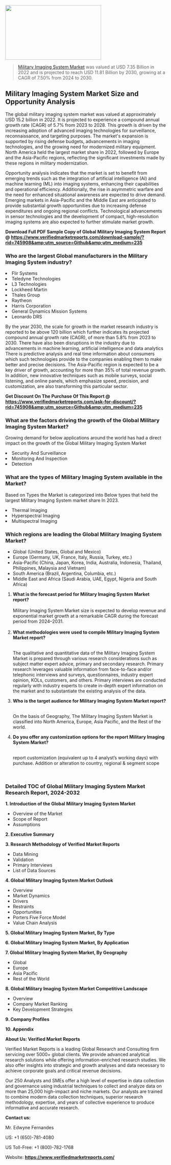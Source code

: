 <img src="https://ffe5etoiles.com/wp-content/uploads/2024/12/MST1-300x171.png" alt="" width="300" height="171" class="alignnone size-medium wp-image-20088" /><blockquote><p><p><a href="https://www.verifiedmarketreports.com/download-sample/?rid=745908&utm_source=Github&utm_medium=235" target="_blank">Military Imaging System Market</a> was valued at USD 7.35 Billion in 2022 and is projected to reach USD 11.81 Billion by 2030, growing at a CAGR of 7.50% from 2024 to 2030.</p></blockquote><p><h2>Military Imaging System Market Size and Opportunity Analysis</h2> <p>The global military imaging system market was valued at approximately USD 15.2 billion in 2022. It is projected to experience a compound annual growth rate (CAGR) of 5.7% from 2023 to 2028. This growth is driven by the increasing adoption of advanced imaging technologies for surveillance, reconnaissance, and targeting purposes. The market's expansion is supported by rising defense budgets, advancements in imaging technologies, and the growing need for modernized military equipment. North America held the largest market share in 2022, followed by Europe and the Asia-Pacific regions, reflecting the significant investments made by these regions in military modernization.</p> <p>Opportunity analysis indicates that the market is set to benefit from emerging trends such as the integration of artificial intelligence (AI) and machine learning (ML) into imaging systems, enhancing their capabilities and operational efficiency. Additionally, the rise in asymmetric warfare and the need for enhanced situational awareness are expected to drive demand. Emerging markets in Asia-Pacific and the Middle East are anticipated to provide substantial growth opportunities due to increasing defense expenditures and ongoing regional conflicts. Technological advancements in sensor technologies and the development of compact, high-resolution imaging systems are also expected to further stimulate market growth.</p> </p><p class=""><strong>Download Full PDF Sample Copy of Global Military Imaging System Report @ <a href="https://www.verifiedmarketreports.com/download-sample/?rid=745908&amp;utm_source=Github&amp;utm_medium=235" target="_blank">https://www.verifiedmarketreports.com/download-sample/?rid=745908&amp;utm_source=Github&amp;utm_medium=235</a></strong></p><h3 id="" class="">Who are the largest Global manufacturers in the Military Imaging System industry?</h3><p><li>Flir Systems</li><li> Teledyne Technologies</li><li> L3 Technologies</li><li> Lockheed Martin</li><li> Thales Group</li><li> Raytheon</li><li> Harris Corporation</li><li> General Dynamics Mission Systems</li><li> Leonardo DRS</li></p><div class=""><div class="" dir="" data-message-author-role="" data-message-id="" data-message-model-slug=""><div class=""><div class=""><div class=""><div class="" dir="" data-message-author-role="" data-message-id="" data-message-model-slug=""><div class=""><div class=""><p>By the year 2030, the scale for growth in the market research industry is reported to be above 120 billion which further indicates its projected compound annual growth rate (CAGR), of more than 5.8% from 2023 to 2030. There have also been disruptions in the industry due to advancements in machine learning, artificial intelligence and data analytics There is predictive analysis and real time information about consumers which such technologies provide to the companies enabling them to make better and precise decisions. The Asia-Pacific region is expected to be a key driver of growth, accounting for more than 35% of total revenue growth. In addition, new innovative techniques such as mobile surveys, social listening, and online panels, which emphasize speed, precision, and customization, are also transforming this particular sector.</p><p><strong>Get Discount On The Purchase Of This Report @&nbsp; <a href="https://www.verifiedmarketreports.com/ask-for-discount/?rid=745908&amp;utm_source=Github&amp;utm_medium=235" target="_blank">https://www.verifiedmarketreports.com/ask-for-discount/?rid=745908&amp;utm_source=Github&amp;utm_medium=235</a></strong></p></div></div></div></div></div></div></div></div><h3 id="" class="">What are the factors driving the growth of the Global Military Imaging System Market?</h3><p id="" class="">Growing demand for below applications around the world has had a direct impact on the growth of the Global Military Imaging System Market</p><p id="" class=""><li>Security And Surveillance</li><li> Monitoring And Inspection</li><li> Detection</li></p><h3 id="" class="">What are the types of Military Imaging System available in the Market?</h3><p id="" class="">Based on Types the Market is categorized into Below types that held the largest Military Imaging System market share In 2023.</p><p id="" class=""><li>Thermal Imaging</li><li> Hyperspectral Imaging</li><li> Multispectral Imaging</li></p><h3 id="" class="">Which regions are leading the Global Military Imaging System Market?</h3><ul><li>Global (United States, Global and Mexico)</li><li>Europe (Germany, UK, France, Italy, Russia, Turkey, etc.)</li><li>Asia-Pacific (China, Japan, Korea, India, Australia, Indonesia, Thailand, Philippines, Malaysia and Vietnam)</li><li>South America (Brazil, Argentina, Columbia, etc.)</li><li>Middle East and Africa (Saudi Arabia, UAE, Egypt, Nigeria and South Africa)</li></ul><p><ol><li><strong>What is the forecast period for Military Imaging System Market report?<br /></strong><br /><span data-sheets-root="1" data-sheets-value="{&quot;1&quot;:2,&quot;2&quot;:&quot;XXXX size is expected to develop revenue and exponential market growth at a remarkable CAGR during the forecast period from 2024&ndash;2030.&quot;}" data-sheets-userformat="{&quot;2&quot;:12674,&quot;4&quot;:{&quot;1&quot;:2,&quot;2&quot;:16776960},&quot;10&quot;:2,&quot;11&quot;:0,&quot;15&quot;:&quot;Arial&quot;,&quot;16&quot;:12}">Military Imaging System Market size is expected to develop revenue and exponential market growth at a remarkable CAGR during the forecast period from 2024&ndash;2031.</span><br /><br /></li><li><strong>What methodologies were used to compile Military Imaging System Market report?<br /><br /></strong><p>The qualitative and quantitative data of the&nbsp;Military Imaging System Market is prepared through various research considerations such as subject matter expert advice, primary and secondary research. Primary research leverages valuable information from face-to-face and/or telephonic interviews and surveys, questionnaires, industry expert opinion, KOLs, customers, and others. Primary interviews are conducted regularly with industry experts to create in-depth expert information on the market and to substantiate the existing analysis of the data.&nbsp;</p></li><li><strong>Who is the target audience for Military Imaging System Market report?<br /><br /></strong><p>On the basis of Geography, The&nbsp;Military Imaging System Market is classified into North America, Europe, Asia Pacific, and the Rest of the world.</p></li><li><strong>Do you offer any customization options for the report Military Imaging System Market?<br /><br /></strong><p>report customization (equivalent up to 4 analyst&rsquo;s working days) with purchase. Addition or alteration to country, regional &amp; segment scope</p><p>&nbsp;</p></li></ol></p><h3 id="" class="">Detailed TOC of Global Military Imaging System Market Research Report, 2024-2032</h3><p id="" class=""><strong>1. Introduction of the Global Military Imaging System Market</strong></p><ul><li>Overview of the Market</li><li>Scope of Report</li><li>Assumptions</li></ul><p id="" class=""><strong>2. Executive Summary</strong></p><p id="" class=""><strong>3. Research Methodology of&nbsp;Verified Market Reports</strong></p><ul><li>Data Mining</li><li>Validation</li><li>Primary Interviews</li><li>List of Data Sources</li></ul><p id="" class=""><strong>4. Global Military Imaging System Market Outlook</strong></p><ul><li>Overview</li><li>Market Dynamics</li><li>Drivers</li><li>Restraints</li><li>Opportunities</li><li>Porters Five Force Model</li><li>Value Chain Analysis</li></ul><p id="" class=""><strong>5. Global Military Imaging System Market, By&nbsp;Type</strong></p><p id="" class=""><strong>6. Global Military Imaging System Market, By Application</strong></p><p id="" class=""><strong>7. Global Military Imaging System Market, By Geography</strong></p><ul><li>Global</li><li>Europe</li><li>Asia Pacific</li><li>Rest of the World</li></ul><p id="" class=""><strong>8. Global Military Imaging System Market Competitive Landscape</strong></p><ul><li>Overview</li><li>Company Market Ranking</li><li>Key Development Strategies</li></ul><p id="" class=""><strong>9. Company Profiles</strong></p><p id="" class=""><strong>10. Appendix</strong></p><p id="" class=""><strong>About Us: Verified Market Reports</strong></p><p id="" class="">Verified Market Reports is a leading Global Research and Consulting firm servicing over 5000+ global clients. We provide advanced analytical research solutions while offering information-enriched research studies. We also offer insights into strategic and growth analyses and data necessary to achieve corporate goals and critical revenue decisions.</p><p id="" class="">Our 250 Analysts and SMEs offer a high level of expertise in data collection and governance using industrial techniques to collect and analyze data on more than 25,000 high-impact and niche markets. Our analysts are trained to combine modern data collection techniques, superior research methodology, expertise, and years of collective experience to produce informative and accurate research.</p><p id="" class=""><strong>Contact us:</strong></p><p id="" class="">Mr. Edwyne Fernandes</p><p id="" class="">US: +1 (650)-781-4080</p><p id="" class="">US Toll-Free: +1 (800)-782-1768</p><p id="" class="">Website: <a target="" data-test-app-aware-link=""><strong>https://www.verifiedmarketreports.com/</strong></a></p>
